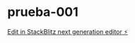 # prueba-001

[Edit in StackBlitz next generation editor ⚡️](https://stackblitz.com/~/github.com/ale0009/prueba-001)
